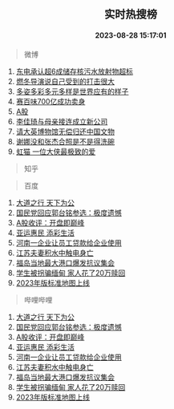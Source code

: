 <div align="center"><h2>实时热搜榜</h2><h4>2023-08-28 15:17:01</h4></div>

> 微博  

1. [东电承认超6成储存核污水放射物超标](https://s.weibo.com/weibo?q=%23%E4%B8%9C%E7%94%B5%E6%89%BF%E8%AE%A4%E8%B6%856%E6%88%90%E5%82%A8%E5%AD%98%E6%A0%B8%E6%B1%A1%E6%B0%B4%E6%94%BE%E5%B0%84%E7%89%A9%E8%B6%85%E6%A0%87%23&t=31&band_rank=1&Refer=top)<br />
2. [燃冬导演说自己受到的打击很大](https://s.weibo.com/weibo?q=%23%E7%87%83%E5%86%AC%E5%AF%BC%E6%BC%94%E8%AF%B4%E8%87%AA%E5%B7%B1%E5%8F%97%E5%88%B0%E7%9A%84%E6%89%93%E5%87%BB%E5%BE%88%E5%A4%A7%23&t=31&band_rank=2&Refer=top)<br />
3. [多姿多彩多元多样是世界应有的样子](https://s.weibo.com/weibo?q=%23%E5%A4%9A%E5%A7%BF%E5%A4%9A%E5%BD%A9%E5%A4%9A%E5%85%83%E5%A4%9A%E6%A0%B7%E6%98%AF%E4%B8%96%E7%95%8C%E5%BA%94%E6%9C%89%E7%9A%84%E6%A0%B7%E5%AD%90%23&t=31&band_rank=3&Refer=top)<br />
4. [赛百味700亿成功卖身](https://s.weibo.com/weibo?q=%23%E8%B5%9B%E7%99%BE%E5%91%B3700%E4%BA%BF%E6%88%90%E5%8A%9F%E5%8D%96%E8%BA%AB%23&t=31&band_rank=4&Refer=top)<br />
5. [A股](https://s.weibo.com/weibo?q=A%E8%82%A1&t=31&band_rank=5&Refer=top)<br />
6. [李佳琦与母亲接连成立新公司](https://s.weibo.com/weibo?q=%23%E6%9D%8E%E4%BD%B3%E7%90%A6%E4%B8%8E%E6%AF%8D%E4%BA%B2%E6%8E%A5%E8%BF%9E%E6%88%90%E7%AB%8B%E6%96%B0%E5%85%AC%E5%8F%B8%23&t=31&band_rank=6&Refer=top)<br />
7. [请大英博物馆无偿归还中国文物](https://s.weibo.com/weibo?q=%23%E8%AF%B7%E5%A4%A7%E8%8B%B1%E5%8D%9A%E7%89%A9%E9%A6%86%E6%97%A0%E5%81%BF%E5%BD%92%E8%BF%98%E4%B8%AD%E5%9B%BD%E6%96%87%E7%89%A9%23&t=31&band_rank=7&Refer=top)<br />
8. [谢娜没和张杰合照是不是得洗碗](https://s.weibo.com/weibo?q=%23%E8%B0%A2%E5%A8%9C%E6%B2%A1%E5%92%8C%E5%BC%A0%E6%9D%B0%E5%90%88%E7%85%A7%E6%98%AF%E4%B8%8D%E6%98%AF%E5%BE%97%E6%B4%97%E7%A2%97%23&t=31&band_rank=8&Refer=top)<br />
9. [虹猫 一位大侠最极致的爱](https://s.weibo.com/weibo?q=%E8%99%B9%E7%8C%AB%20%E4%B8%80%E4%BD%8D%E5%A4%A7%E4%BE%A0%E6%9C%80%E6%9E%81%E8%87%B4%E7%9A%84%E7%88%B1&t=31&band_rank=9&Refer=top)<br />

> 知乎  


> 百度  

1. [大道之行 天下为公](https://www.baidu.com/s?wd=%E5%A4%A7%E9%81%93%E4%B9%8B%E8%A1%8C+%E5%A4%A9%E4%B8%8B%E4%B8%BA%E5%85%AC&sa=fyb_news&rsv_dl=fyb_news)<br />
2. [国民党回应郭台铭参选：极度遗憾](https://www.baidu.com/s?wd=%E5%9B%BD%E6%B0%91%E5%85%9A%E5%9B%9E%E5%BA%94%E9%83%AD%E5%8F%B0%E9%93%AD%E5%8F%82%E9%80%89%EF%BC%9A%E6%9E%81%E5%BA%A6%E9%81%97%E6%86%BE&sa=fyb_news&rsv_dl=fyb_news)<br />
3. [A股收评：开盘即巅峰](https://www.baidu.com/s?wd=A%E8%82%A1%E6%94%B6%E8%AF%84%EF%BC%9A%E5%BC%80%E7%9B%98%E5%8D%B3%E5%B7%85%E5%B3%B0&sa=fyb_news&rsv_dl=fyb_news)<br />
4. [亚运惠民 添彩生活](https://www.baidu.com/s?wd=%E4%BA%9A%E8%BF%90%E6%83%A0%E6%B0%91+%E6%B7%BB%E5%BD%A9%E7%94%9F%E6%B4%BB&sa=fyb_news&rsv_dl=fyb_news)<br />
5. [河南一企业让员工贷款给企业使用](https://www.baidu.com/s?wd=%E6%B2%B3%E5%8D%97%E4%B8%80%E4%BC%81%E4%B8%9A%E8%AE%A9%E5%91%98%E5%B7%A5%E8%B4%B7%E6%AC%BE%E7%BB%99%E4%BC%81%E4%B8%9A%E4%BD%BF%E7%94%A8&sa=fyb_news&rsv_dl=fyb_news)<br />
6. [江苏夫妻积水中触电身亡](https://www.baidu.com/s?wd=%E6%B1%9F%E8%8B%8F%E5%A4%AB%E5%A6%BB%E7%A7%AF%E6%B0%B4%E4%B8%AD%E8%A7%A6%E7%94%B5%E8%BA%AB%E4%BA%A1&sa=fyb_news&rsv_dl=fyb_news)<br />
7. [福岛当地最大港口爆发抗议集会](https://www.baidu.com/s?wd=%E7%A6%8F%E5%B2%9B%E5%BD%93%E5%9C%B0%E6%9C%80%E5%A4%A7%E6%B8%AF%E5%8F%A3%E7%88%86%E5%8F%91%E6%8A%97%E8%AE%AE%E9%9B%86%E4%BC%9A&sa=fyb_news&rsv_dl=fyb_news)<br />
8. [学生被拐骗缅甸 家人花了20万赎回](https://www.baidu.com/s?wd=%E5%AD%A6%E7%94%9F%E8%A2%AB%E6%8B%90%E9%AA%97%E7%BC%85%E7%94%B8+%E5%AE%B6%E4%BA%BA%E8%8A%B1%E4%BA%8620%E4%B8%87%E8%B5%8E%E5%9B%9E&sa=fyb_news&rsv_dl=fyb_news)<br />
9. [2023年版标准地图上线](https://www.baidu.com/s?wd=2023%E5%B9%B4%E7%89%88%E6%A0%87%E5%87%86%E5%9C%B0%E5%9B%BE%E4%B8%8A%E7%BA%BF&sa=fyb_news&rsv_dl=fyb_news)<br />

> 哔哩哔哩  

1. [大道之行 天下为公](https://www.baidu.com/s?wd=%E5%A4%A7%E9%81%93%E4%B9%8B%E8%A1%8C+%E5%A4%A9%E4%B8%8B%E4%B8%BA%E5%85%AC&sa=fyb_news&rsv_dl=fyb_news)<br />
2. [国民党回应郭台铭参选：极度遗憾](https://www.baidu.com/s?wd=%E5%9B%BD%E6%B0%91%E5%85%9A%E5%9B%9E%E5%BA%94%E9%83%AD%E5%8F%B0%E9%93%AD%E5%8F%82%E9%80%89%EF%BC%9A%E6%9E%81%E5%BA%A6%E9%81%97%E6%86%BE&sa=fyb_news&rsv_dl=fyb_news)<br />
3. [A股收评：开盘即巅峰](https://www.baidu.com/s?wd=A%E8%82%A1%E6%94%B6%E8%AF%84%EF%BC%9A%E5%BC%80%E7%9B%98%E5%8D%B3%E5%B7%85%E5%B3%B0&sa=fyb_news&rsv_dl=fyb_news)<br />
4. [亚运惠民 添彩生活](https://www.baidu.com/s?wd=%E4%BA%9A%E8%BF%90%E6%83%A0%E6%B0%91+%E6%B7%BB%E5%BD%A9%E7%94%9F%E6%B4%BB&sa=fyb_news&rsv_dl=fyb_news)<br />
5. [河南一企业让员工贷款给企业使用](https://www.baidu.com/s?wd=%E6%B2%B3%E5%8D%97%E4%B8%80%E4%BC%81%E4%B8%9A%E8%AE%A9%E5%91%98%E5%B7%A5%E8%B4%B7%E6%AC%BE%E7%BB%99%E4%BC%81%E4%B8%9A%E4%BD%BF%E7%94%A8&sa=fyb_news&rsv_dl=fyb_news)<br />
6. [江苏夫妻积水中触电身亡](https://www.baidu.com/s?wd=%E6%B1%9F%E8%8B%8F%E5%A4%AB%E5%A6%BB%E7%A7%AF%E6%B0%B4%E4%B8%AD%E8%A7%A6%E7%94%B5%E8%BA%AB%E4%BA%A1&sa=fyb_news&rsv_dl=fyb_news)<br />
7. [福岛当地最大港口爆发抗议集会](https://www.baidu.com/s?wd=%E7%A6%8F%E5%B2%9B%E5%BD%93%E5%9C%B0%E6%9C%80%E5%A4%A7%E6%B8%AF%E5%8F%A3%E7%88%86%E5%8F%91%E6%8A%97%E8%AE%AE%E9%9B%86%E4%BC%9A&sa=fyb_news&rsv_dl=fyb_news)<br />
8. [学生被拐骗缅甸 家人花了20万赎回](https://www.baidu.com/s?wd=%E5%AD%A6%E7%94%9F%E8%A2%AB%E6%8B%90%E9%AA%97%E7%BC%85%E7%94%B8+%E5%AE%B6%E4%BA%BA%E8%8A%B1%E4%BA%8620%E4%B8%87%E8%B5%8E%E5%9B%9E&sa=fyb_news&rsv_dl=fyb_news)<br />
9. [2023年版标准地图上线](https://www.baidu.com/s?wd=2023%E5%B9%B4%E7%89%88%E6%A0%87%E5%87%86%E5%9C%B0%E5%9B%BE%E4%B8%8A%E7%BA%BF&sa=fyb_news&rsv_dl=fyb_news)<br />
